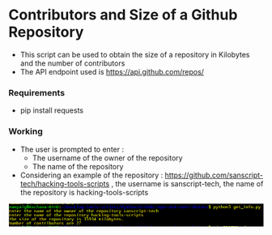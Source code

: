 # Contributors and Size of a Github Repository
- This script can be used to obtain the size of a repository in Kilobytes and the number of contributors
- The API endpoint used is https://api.github.com/repos/

### Requirements
- pip install requests

### Working
- The user is prompted to enter :
    - The username of the owner of the repository
    - The name of the repository
- Considering an example of the repository : https://github.com/sanscript-tech/hacking-tools-scripts , the username is sanscript-tech, the name of the repository is hacking-tools-scripts

![Image](github.PNG)
